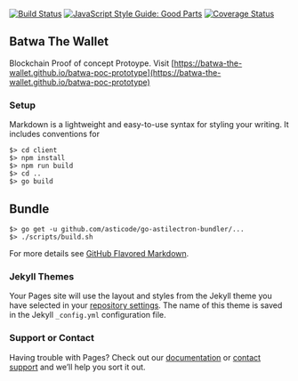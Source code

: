 [![Build Status](https://travis-ci.org/batwa-the-wallet/batwa-poc-prototype.png?branch=master)](https://travis-ci.org/Batwa-the-wallet/batwa-poc-prototype)
[![JavaScript Style Guide: Good Parts](https://img.shields.io/badge/code%20style-goodparts-brightgreen.svg?style=flat)](https://github.com/dwyl/goodparts "JavaScript The Good Parts")
[![Coverage Status](https://coveralls.io/repos/Batwa-the-wallet/batwa-poc-prototype/badge.svg?branch=master)](https://coveralls.io/r/Batwa-the-wallet/batwa-poc-prototype?branch=master)


## Batwa The Wallet

Blockchain Proof of concept Protoype. Visit 
[https://batwa-the-wallet.github.io/batwa-poc-prototype](https://batwa-the-wallet.github.io/batwa-poc-prototype)

### Setup

Markdown is a lightweight and easy-to-use syntax for styling your writing. It includes conventions for

```
$> cd client
$> npm install
$> npm run build
$> cd ..
$> go build
```
## Bundle

```
$> go get -u github.com/asticode/go-astilectron-bundler/...
$> ./scripts/build.sh
```
For more details see [GitHub Flavored Markdown](https://guides.github.com/features/mastering-markdown/).

### Jekyll Themes

Your Pages site will use the layout and styles from the Jekyll theme you have selected in your [repository settings](https://github.com/Batwa-the-wallet/batwa-the-wallet/settings). The name of this theme is saved in the Jekyll `_config.yml` configuration file.

### Support or Contact

Having trouble with Pages? Check out our [documentation](https://help.github.com/categories/github-pages-basics/) or [contact support](https://github.com/contact) and we’ll help you sort it out.
